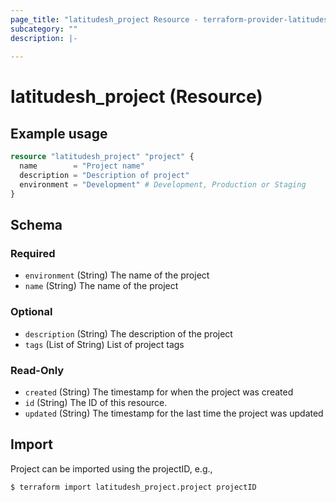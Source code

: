 ```yaml
---
page_title: "latitudesh_project Resource - terraform-provider-latitudesh"
subcategory: ""
description: |-
  
---
```


# latitudesh_project (Resource)



## Example usage

```terraform
resource "latitudesh_project" "project" {
  name        = "Project name"
  description = "Description of project"
  environment = "Development" # Development, Production or Staging
}
```

<!-- schema generated by tfplugindocs -->
## Schema

### Required

- `environment` (String) The name of the project
- `name` (String) The name of the project

### Optional

- `description` (String) The description of the project
- `tags` (List of String) List of project tags

### Read-Only

- `created` (String) The timestamp for when the project was created
- `id` (String) The ID of this resource.
- `updated` (String) The timestamp for the last time the project was updated

## Import
Project can be imported using the projectID, e.g.,

```sh
$ terraform import latitudesh_project.project projectID
```